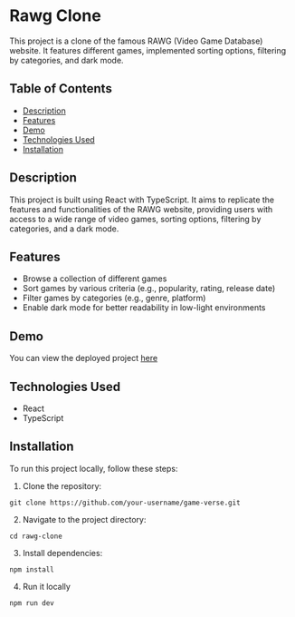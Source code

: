 # Rawg Clone

This project is a clone of the famous RAWG (Video Game Database) website. It features different games, implemented sorting options, filtering by categories, and dark mode.

## Table of Contents

- [Description](#description)
- [Features](#features)
- [Demo](#demo)
- [Technologies Used](#technologies-used)
- [Installation](#installation)

## Description

This project is built using React with TypeScript. It aims to replicate the features and functionalities of the RAWG website, providing users with access to a wide range of video games, sorting options, filtering by categories, and a dark mode.

## Features

- Browse a collection of different games
- Sort games by various criteria (e.g., popularity, rating, release date)
- Filter games by categories (e.g., genre, platform)
- Enable dark mode for better readability in low-light environments

## Demo

You can view the deployed project [here](game-verse-xi.vercel.app)

## Technologies Used

- React
- TypeScript

## Installation

To run this project locally, follow these steps:

1. Clone the repository:

```
git clone https://github.com/your-username/game-verse.git
```
2. Navigate to the project directory:
```
cd rawg-clone
```
3. Install dependencies:
```
npm install
```
4. Run it locally
```
npm run dev
```
